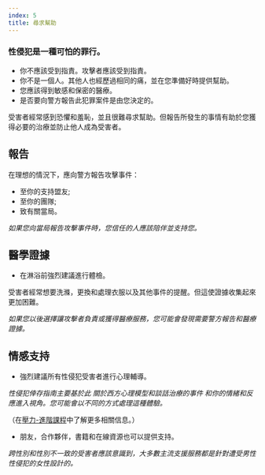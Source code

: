```yaml
---
index: 5
title: 尋求幫助
---
```

### 性侵犯是一種可怕的罪行。

*   你不應該受到指責。攻擊者應該受到指責。
*   你不是一個人。其他人也經歷過相同的痛，並在您準備好時提供幫助。
* 您應該得到敏感和保密的醫療。
*   是否要向警方報告此犯罪案件是由您決定的。

受害者經常感到恐懼和羞恥，並且很難尋求幫助。但報告所發生的事情有助於您獲得必要的治療並防止他人成為受害者。

## 報告

在理想的情況下，應向警方報告攻擊事件：

*   至你的支持盟友;
*   至你的團隊;
*   致有關當局。

*如果您向當局報告攻擊事件時，您信任的人應該陪伴並支持您。*

## 醫學證據

*   在淋浴前強烈建議進行體檢。

受害者經常想要洗滌，更換和處理衣服以及其他事件的提醒。但這使證據收集起來更加困難。

*如果您以後選擇讓攻擊者負責或獲得醫療服務，您可能會發現需要警方報告和醫療證據。*

## 情感支持

*   強烈建議所有性侵犯受害者進行心理輔導。

*性侵犯倖存指南主要基於此
關於西方心理模型和談話治療的事件
和你的情緒和反應進入視角。您可能會以不同的方式處理這種體驗。*

（在[壓力-進階課程](umbrella://stress/stress/advanced)中了解更多相關信息。）

* 朋友，合作夥伴，書籍和在線資源也可以提供支持。

*跨性別和性別不一致的受害者應該意識到，大多數主流支援服務都是針對遭受男性性侵犯的女性設計的。*